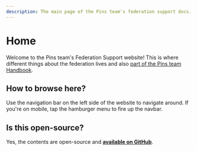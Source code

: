 ```yaml
---
description: The main page of the Pins team's federation support docs.
---
```


# Home

Welcome to the Pins team's Federation Support website! This is where different things about the federation lives and also [part of the Pins team Handbook](https://en.handbooksbythepins.tk).

## How to browse here?

Use the navigation bar on the left side of the website to navigate around. If you're on mobile, tap the hamburger menu to fire up the navbar.

## Is this open-source?

Yes, the contents are open-source and [**available on GitHub**](https://github.com/RetardedCasesOnTG/fedsupport-docs).

